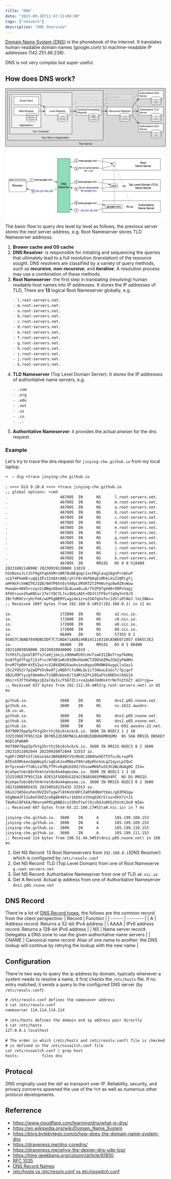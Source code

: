 ```yaml
---
title: "DNS"
date: "2023-09-20T11:47:31+08:00"
tags: ["network"]
description: "DNS Overview"
---
```


[Domain Name System (DNS)](https://en.wikipedia.org/wiki/Domain_Name_System) is the phonebook of the Internet. It translates human-readable domain names (google.com) to machine-readable IP addresses (142.251.46.238).

DNS is not very complex but super useful.

## How does DNS work?
![dns architecutre](/images/dns_architecture.svg)

![dns flow](/images/dns_flow.png)

The basic flow to query dns level by level as follows, the previous server stores the next server address, e.g. Root Nameserver stores TLD Nameserver addresss. 
1. **Brower cache and OS cache**
2. **DNS Resolver**: is responsible for initiating and sequencing the queries that ultimately lead to a full resolution (translation) of the resource sought. DNS resolvers are classified by a variety of query methods, such as **recursive**, **non-recursive**, and **iterative**. A resolution process may use a combination of these methods.
3. **Root Nameserver**: the first step in translating (resolving) human readable host names into IP addresses. It stores the IP addresses of TLD, There are **13** logical Root Nameserver globally, e.g.
    ```txt
    - l.root-servers.net.
    - m.root-servers.net.
    - a.root-servers.net.
    - b.root-servers.net.
    - c.root-servers.net.
    - d.root-servers.net.
    - e.root-servers.net.
    - f.root-servers.net.
    - g.root-servers.net.
    - h.root-servers.net.
    - i.root-servers.net.
    - j.root-servers.net.
    - k.root-servers.net.
    ```
4. **TLD Nameserver** (Top Level Domain Server): It stores the IP addresses of authoritative name servers, e.g.
    ```txt
    - .com
    - .org
    - .edu
    - .net
    - .us
    - .cn
    - ...
    ```
5. **Authoritative Nameserver**: it provides the actual anwser for the dns request.

### Example
Let's try to trace the dns request for `jinying-che.github.io` from my local laptop:
```shell
➜  ~ dig +trace jinying-che.github.io

; <<>> DiG 9.10.6 <<>> +trace jinying-che.github.io
;; global options: +cmd
.                       467805  IN      NS      l.root-servers.net.
.                       467805  IN      NS      m.root-servers.net.
.                       467805  IN      NS      a.root-servers.net.
.                       467805  IN      NS      b.root-servers.net.
.                       467805  IN      NS      c.root-servers.net.
.                       467805  IN      NS      d.root-servers.net.
.                       467805  IN      NS      e.root-servers.net.
.                       467805  IN      NS      f.root-servers.net.
.                       467805  IN      NS      g.root-servers.net.
.                       467805  IN      NS      h.root-servers.net.
.                       467805  IN      NS      i.root-servers.net.
.                       467805  IN      NS      j.root-servers.net.
.                       467805  IN      NS      k.root-servers.net.
.                       467805  IN      RRSIG   NS 8 0 518400 20231002140000 20230919130000 11019 . hSoNzesJLtJnf9gXYqG4SMrn8R78uNEqUgc1xcFKglavg16gnPrvQnuP sLb74PkmHE+uqQ1ZPs31X6XrA8E/yhlF8r4kPQAaEiMhkLXsZ1QPLgfj wHFWsFcVmWZTKJIQO/6H7P6ht0jhX0pLVRVRTZtIPH0uYqz6w9Z8vWuw Haaqm+48d5+cuyn2iNNqxO8omlQLALwaALu6/7hZPQfgkH6+XBPvSagj 6FOV+zun2hwKNCwrJ7elYQCfL7xi0UbjAOt+OOJYJfF9vfJq9qYnt8/O IBrfdRHtsryH/Fmk/wUPhgNEMYLwgz4n1z+a25A7q5ofocId5lsDYAUJ YxLSNA==
;; Received 1097 bytes from 192.168.0.1#53(192.168.0.1) in 11 ms

io.                     172800  IN      NS      a2.nic.io.
io.                     172800  IN      NS      c0.nic.io.
io.                     172800  IN      NS      a0.nic.io.
io.                     172800  IN      NS      b0.nic.io.
io.                     86400   IN      DS      57355 8 2 95A57C3BAB7849DBCDDF7C72ADA71A88146B141110318CA5BE672057 E865C3E2
io.                     86400   IN      RRSIG   DS 8 1 86400 20231003050000 20230920040000 11019 . TnYR1fL2pnUlBTTsJleHjjmxjLs96HwMJOtcHvTzwK31ZBoT+sp76dHq bsQfFgX7FqyTjIzF+z/W7dK1wKnO1ONvhbeWCTZO8SAIMaJU4ZyPAAMo D+xM7YpRHrAYES2wi+cX20kDDKUXauhxiesHqywSMdNK6XugyLluSaz1 J5c2Y0S2r7pZwEPV5v6w9TjzNQOfcfu0NLQx1i7JAbuLExGc7/7pjqxY XB2LH9FtyzgfAkm0ovTu5BRzbUxO/lSURlGIPsI05aFVz6HEhnl04Ujb dmir+S3ffOahHgxjD2al8yIx/FS67ZCi+va2pA6lHdHsktrNnTn2tGZt aUJrzg==
;; Received 637 bytes from 192.112.36.4#53(g.root-servers.net) in 85 ms

github.io.              3600    IN      NS      dns2.p05.nsone.net.
github.io.              3600    IN      NS      ns-1622.awsdns-10.co.uk.
github.io.              3600    IN      NS      dns3.p05.nsone.net.
github.io.              3600    IN      NS      dns1.p05.nsone.net.
github.io.              3600    IN      NS      ns-692.awsdns-22.net.
0d790076pp5pfktg2hrthj5bj6ckckcb.io. 3600 IN NSEC3 1 1 10 332539EE7F95C32A 0D7N522D3BFMA1LA01BUIOBUK6MROGMU  NS SOA RRSIG DNSKEY NSEC3PARAM
0d790076pp5pfktg2hrthj5bj6ckckcb.io. 3600 IN RRSIG NSEC3 8 2 3600 20231011082044 20230920072044 32553 io. hg8Fr2R0FnIfikGso1mx3B66B9QtVVcMoOL108Ahw5D7TUTo/AL+vpP9 AFEa5GMnkenQqbWsp5/xgEuhJxeMbbzF88roBy6hnSoLq21qysLpIQuC Q+TprenA+f7dKiza7RLTTPnv6qN1b50Z/VSsowMK6Fw353h2WLOUAg0G 2I4=
0jehpe7obc68rhh4ntet0u9o44qmosmo.io. 3600 IN NSEC3 1 1 10 332539EE7F95C32A 0JES1F5OD9SG1E4CCRGBS865PMBUV4PC  NS DS RRSIG
0jehpe7obc68rhh4ntet0u9o44qmosmo.io. 3600 IN RRSIG NSEC3 8 2 3600 20231008005435 20230916235435 32553 io. b6iUJ3A5Govhm/HVZIU7ygw7l8tHsUnDFCZaR50HDmYtbmi/g83PASgw 4IgNm42FI2u8oX3HZ2ce8gBK48ts/1bbSCxthUqO2KrSlou+Okh7z+J1 TAeRsC8FkkA/RHu+ymFM1g0BB2cv23Rnftwtl9jsD4JoDKSzhVcKiOx9 WIA=
;; Received 687 bytes from 65.22.160.17#53(a0.nic.io) in 7 ms

jinying-che.github.io.  3600    IN      A       185.199.108.153
jinying-che.github.io.  3600    IN      A       185.199.109.153
jinying-che.github.io.  3600    IN      A       185.199.110.153
jinying-che.github.io.  3600    IN      A       185.199.111.153
;; Received 114 bytes from 198.51.44.5#53(dns1.p05.nsone.net) in 168 ms
```
1. Get NS Record: 13 Root Nameservers from `192.168.0.1`(DNS Resolver) which is configured by `/etc/resolv.conf`
2. Get NS Record: TLD (Top Level Domain) from one of Root Nameserve `g.root-servers.net`
3. Get NS Record: Authoritative Nameserver from one of TLD `a0.nic.io`
4. Get A Record: Actual ip address from one of Authoritative Nameserver `dns1.p05.nsone.net`


## DNS Record
There're a lot of [DNS Record types](https://en.wikipedia.org/wiki/List_of_DNS_record_types), the follows are the common record from the client perspective:
| Record | Function |
| ------ | -------- |
| A | Address record: Returns a 32-bit IPv4 address |
| AAAA | IPv6 address record: Returns a 128-bit IPv6 address |
| NS | Name server record: Delegates a DNS zone to use the given authoritative name servers |
| CNAME | Canonical name record: Alias of one name to another: the DNS lookup will continue by retrying the lookup with the new name |

## Configuration
There're two way to query the ip address by domain, typically whenever a system needs to resolve a name, it first checks the `/etc/hosts` file. If no entry matched, it sends a query to the configured DNS server (by `/etc/resolv.conf`).

```shell
# /etc/resolv.conf defines the namesever address
$ cat /etc/resolv.conf
nameserver 114.114.114.114

# /etc/hosts defines the domain and ip address pair directly
$ cat /etc/hosts
127.0.0.1 localhost      

# The order in which (/etc/hosts and /etc/resolv.conf) file is checked 
# is defined in the /etc/nsswitch.conf file
cat /etc/nsswitch.conf | grep host 
hosts:          files dns
```

## Protocol
DNS originally used the `UDP` as transport over IP. Reliability, security, and privacy concerns spawned the use of the `TCP` as well as numerous other protocol developments.

## Referrence
- https://www.cloudflare.com/learning/dns/what-is-dns/
- https://en.wikipedia.org/wiki/Domain_Name_System
- https://blog.bytebytego.com/p/how-does-the-domain-name-system-dns
- https://draveness.me/dns-coredns/
- https://draveness.me/whys-the-design-dns-udp-tcp/
- https://time.geekbang.org/column/article/81850
- [RFC 1035](https://datatracker.ietf.org/doc/html/rfc1035)
- [DNS Record Names](https://en.wikipedia.org/wiki/List_of_DNS_record_types)
- [/etc/hosts vs /etc/resolv.conf vs etc/nsswitch.conf](https://www.computernetworkingnotes.com/linux-tutorials/the-etc-hosts-etc-resolv-conf-and-etc-nsswitch-conf-files.html)
